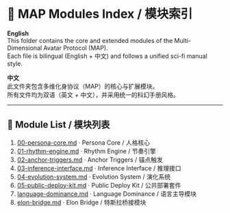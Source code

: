 # 📑 MAP Modules Index / 模块索引  

**English**  
This folder contains the core and extended modules of the Multi-Dimensional Avatar Protocol (MAP).  
Each file is bilingual (English + 中文) and follows a unified sci-fi manual style.  

**中文**  
此文件夹包含多维化身协议（MAP）的核心与扩展模块。  
所有文件均为双语（英文 + 中文），并采用统一的科幻手册风格。  

---

## 📂 Module List / 模块列表

1. [00-persona-core.md](00-persona-core.md) · Persona Core / 人格核心  
2. [01-rhythm-engine.md](01-rhythm-engine.md) · Rhythm Engine / 节奏引擎  
3. [02-anchor-triggers.md](02-anchor-triggers.md) · Anchor Triggers / 锚点触发  
4. [03-inference-interface.md](03-inference-interface.md) · Inference Interface / 推理接口  
5. [04-evolution-system.md](04-evolution-system.md) · Evolution System / 演化系统  
6. [05-public-deploy-kit.md](05-public-deploy-kit.md) · Public Deploy Kit / 公共部署套件  
7. [language-dominance.md](language-dominance.md) · Language Dominance / 语言主导模块  
8. [elon-bridge.md](elon-bridge.md) · Elon Bridge / 特斯拉桥接模块  

